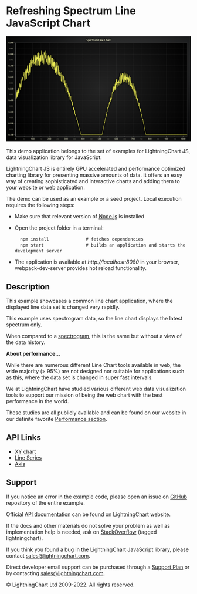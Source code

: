 # Refreshing Spectrum Line JavaScript Chart

![Refreshing Spectrum Line JavaScript Chart](RefreshingLine-darkGold.png)

This demo application belongs to the set of examples for LightningChart JS, data visualization library for JavaScript.

LightningChart JS is entirely GPU accelerated and performance optimized charting library for presenting massive amounts of data. It offers an easy way of creating sophisticated and interactive charts and adding them to your website or web application.

The demo can be used as an example or a seed project. Local execution requires the following steps:

-   Make sure that relevant version of [Node.js](https://nodejs.org/en/download/) is installed
-   Open the project folder in a terminal:

          npm install              # fetches dependencies
          npm start                # builds an application and starts the development server

-   The application is available at _http://localhost:8080_ in your browser, webpack-dev-server provides hot reload functionality.


## Description

This example showcases a common line chart application, where the displayed line data set is changed very rapidly.

This example uses spectrogram data, so the line chart displays the latest spectrum only.

When compared to a [spectrogram](https://lightningchart.com/lightningchart-js-interactive-examples/examples/lcjs-example-0805-spectrogramProjection.html), this is the same but without a view of the data history.

**About performance...**

While there are numerous different Line Chart tools available in web, the wide majority (> 95%) are not designed nor suitable for applications such as this, where the data set is changed in super fast intervals.

We at LightningChart have studied various different web data visualization tools to support our mission of being the web chart with the best performance in the world.

These studies are all publicly available and can be found on our website in our definite favorite [Performance section](https://lightningchart.com/high-performance-javascript-charts/).


## API Links

* [XY chart]
* [Line Series]
* [Axis]


## Support

If you notice an error in the example code, please open an issue on [GitHub][0] repository of the entire example.

Official [API documentation][1] can be found on [LightningChart][2] website.

If the docs and other materials do not solve your problem as well as implementation help is needed, ask on [StackOverflow][3] (tagged lightningchart).

If you think you found a bug in the LightningChart JavaScript library, please contact sales@lightningchart.com.

Direct developer email support can be purchased through a [Support Plan][4] or by contacting sales@lightningchart.com.

[0]: https://github.com/Arction/
[1]: https://lightningchart.com/lightningchart-js-api-documentation/
[2]: https://lightningchart.com
[3]: https://stackoverflow.com/questions/tagged/lightningchart
[4]: https://lightningchart.com/support-services/

© LightningChart Ltd 2009-2022. All rights reserved.


[XY chart]: https://lightningchart.com/js-charts/api-documentation/v6.1.0/classes/ChartXY.html
[Line Series]: https://lightningchart.com/js-charts/api-documentation/v6.1.0/classes/LineSeries.html
[Axis]: https://lightningchart.com/js-charts/api-documentation/v6.1.0/classes/Axis.html

